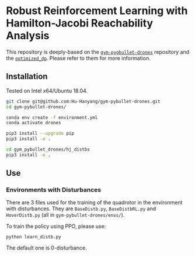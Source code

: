 # Robust Reinforcement Learning with Hamilton-Jacobi Reachability Analysis

This repository is deeply-based on the [`gym-pygbullet-drones`](https://github.com/utiasDSL/gym-pybullet-drones) repository and the [`optimized_dp`](https://github.com/SFU-MARS/optimized_dp). Please refer to them for more information.

## Installation
Tested on Intel x64/Ubuntu 18.04.


```sh
git clone git@github.com:Hu-Hanyang/gym-pybullet-drones.git
cd gym-pybullet-drones/

conda env create -f environment.yml
conda activate drones

pip3 install --upgrade pip
pip3 install -e .  

cd gym_pybullet_drones/hj_distbs
pip3 install -e .
```

## Use

### Environments with Disturbances
There are 3 files used for the training of the quadrotor in the environment with disturbances. They are `BaseDistb.py`, `BaseDistbRL.py` and `HoverDistb.py` (all in `gym-pybullet-drones/envs/`). 

To train the policy using PPO, please use:
```
python learn_distb.py
```

The default one is 0-disturbance.

